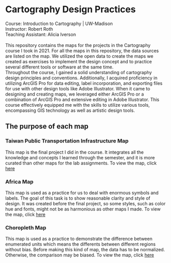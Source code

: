 # Cartography Design Practices
Course: Introduction to Cartography | UW-Madison<br>
Instructor: Robert Roth<br>
Teaching Assistant: Alicia Iverson<br><br>
This repository contains the maps for the projects in the Cartography course I took in 2021. For all the maps in this repository, the data sources are listed on the map. We utilized the open data to create the maps we created as exercises to implement the design concept and to practice several different tools or software at the same time.<br>
Throughout the course, I gained a solid understanding of cartography design principles and conventions. Additionally, I acquired proficiency in utilizing ArcGIS Pro for data editing, label incorporation, and exporting files for use with other design tools like Adobe Illustrator. When it came to designing and creating maps, we leveraged either ArcGIS Pro or a combination of ArcGIS Pro and extensive editing in Adobe Illustrator. This course effectively equipped me with the skills to utilize various tools, encompassing GIS technology as well as artistic design tools.<br>

## The purpose of each map
### Taiwan Public Transportation Infrastructure Map
This map is the final project I did in the course. It integrates all the knowledge and concepts I learned through the semester, and it is more curated than other maps for the lab assignments. To view the map, click <a href='https://github.com/KCivilEnGI/Cartography_Gallery/blob/main/FinalProject_TaiwanPublicTransportation_KuangChengCheng.pdf'>here</a>

### Africa Map
This map is used as a practice for us to deal with enormous symbols and labels. The goal of this task is to show reasonable clarity and style of design. It was created before the final project, so some styles, such as color hue and fonts, might not be as harmonious as other maps I made. To view the map, click <a href='https://github.com/KCivilEnGI/Cartography_Gallery/blob/main/Lab2_Africa_KuangChengCheng.pdf'>here</a>

### Choropleth Map
This map is used as a practice to demonstrate the difference between enumerated units which means the differents between different regions without bias. Before making this kind of map, the data has to be normalized. Otherwise, the comparison may be biased. To view the map, click <a href='https://github.com/KCivilEnGI/Cartography_Labs/blob/main/Lab3_Choropleth_KuangChengCheng.pdf'>here</a>
